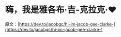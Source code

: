 # 嗨，我是雅各布·吉-克拉克·❤️

原文：[https://dev.to/jacobgc/hi-im-jacob-gee-clarke-](https://dev.to/jacobgc/hi-im-jacob-gee-clarke-)